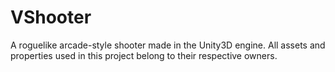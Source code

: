 # VShooter
A roguelike arcade-style shooter made in the Unity3D engine. All assets and properties used in this project belong to their respective owners.
